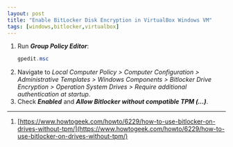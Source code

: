 ```yaml
---
layout: post
title: "Enable BitLocker Disk Encryption in VirtualBox Windows VM"
tags: [windows,bitlocker,virtualbox]
---
```


1. Run ***Group Policy Editor***:
   ```powershell
   gpedit.msc
   ```
2. Navigate to *Local Computer Policy > Computer Configuration > Administrative Templates > Windows Components > Bitlocker Drive Encryption > Operation System Drives > Require additional authentication at startup*.
3. Check ***Enabled*** and ***Allow Bitlocker without compatible TPM (...)***.

---
1. [https://www.howtogeek.com/howto/6229/how-to-use-bitlocker-on-drives-without-tpm/](https://www.howtogeek.com/howto/6229/how-to-use-bitlocker-on-drives-without-tpm/)
